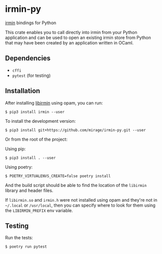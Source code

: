 # irmin-py

[irmin](https://irmin.org) bindings for Python

This crate enables you to call directly into irmin from your Python application and
can be used to open an existing irmin store from Python that may have been created
by an application written in OCaml.

## Dependencies

- `cffi`
- `pytest` (for testing)

## Installation

After installing [libirmin](https://github.com/mirage/irmin) using opam, you can run:

```
$ pip3 install irmin --user
```

To install the development version:

```
$ pip3 install git+https://github.com/mirage/irmin-py.git --user
```

Or from the root of the project:

Using pip:
```
$ pip3 install . --user
```

Using poetry:
```
$ POETRY_VIRTUALENVS_CREATE=false poetry install
```

And the build script should be able to find the location of the `libirmin` library and header files.

If `libirmin.so` and `irmin.h` were not installed using opam and they're not in `~/.local` or
`/usr/local`, then you can specify where to look for them using the `LIBIRMIN_PREFIX` env
variable.

## Testing

Run the tests:

```
$ poetry run pytest
```
